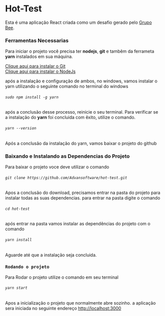 # Hot-Test

Esta é uma aplicação React criada como um desafio gerado pelo [Grupo Bee](https://beeleads.com.br/).

### Ferramentas Necessarias
Para iniciar o projeto você precisa ter **nodejs**, **git** e tambêm da ferrameta **yarn** instalados em sua máquina.

[Clique aqui para instalar o Git](https://git-scm.com/)<br/>
[Clique aqui para instalar o NodeJs](https://nodejs.org/en/download/)

após a instalação e configuração de ambos, no windows, vamos instalar o yarn utilizando o seguinte comando no terminal do windows

###### `sudo npm install -g yarn`

após a conclusão desse processo, reinicie o seu terminal.
Para verificar se a instalação do **yarn** foi concluida com êxito, utilize o comando.

###### `yarn --version`

Após a conclusão da instalação do yarn, vamos baixar o projeto do github

### Baixando e Instalando as Dependencias do Projeto
 Para baixar o projeto voce deve utilizar o comando 
 
###### `git clone https://github.com/Advansoftware/hot-test.git`

Apos a conclusão do download, precisamos entrar na pasta do projeto para instalar todas as suas dependencias.
para entrar na pasta digite o comando

###### `cd hot-test`

após entrar na pasta vamos instalar as dependências do projeto com o comando

###### `yarn install`

Aguarde até que a instalação seja concluida.

### `Rodando o projeto`

Para Rodar o projeto utilize o comando em seu terminal

###### `yarn start`

Apos a inicialização o projeto que normalmente abre sozinho.
a aplicação sera iniciada no seguinte endereço
[http://localhost:3000](http://localhost:3000)


